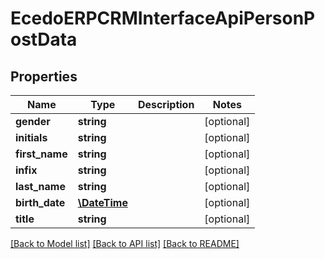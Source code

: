 # EcedoERPCRMInterfaceApiPersonPostData

## Properties
Name | Type | Description | Notes
------------ | ------------- | ------------- | -------------
**gender** | **string** |  | [optional] 
**initials** | **string** |  | [optional] 
**first_name** | **string** |  | [optional] 
**infix** | **string** |  | [optional] 
**last_name** | **string** |  | [optional] 
**birth_date** | [**\DateTime**](\DateTime.md) |  | [optional] 
**title** | **string** |  | [optional] 

[[Back to Model list]](../README.md#documentation-for-models) [[Back to API list]](../README.md#documentation-for-api-endpoints) [[Back to README]](../README.md)


